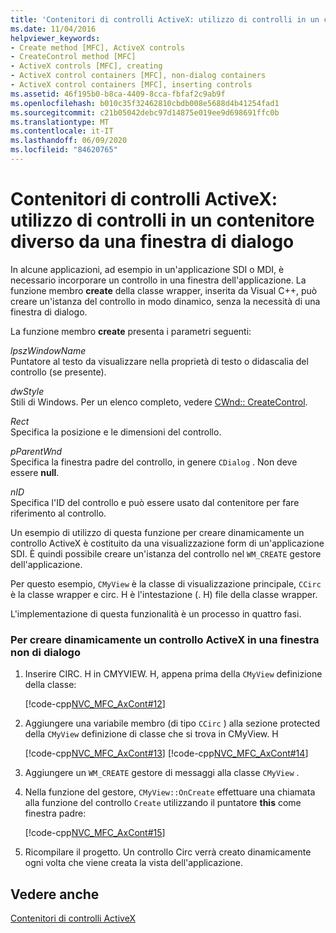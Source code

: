 ```yaml
---
title: 'Contenitori di controlli ActiveX: utilizzo di controlli in un contenitore diverso da una finestra di dialogo'
ms.date: 11/04/2016
helpviewer_keywords:
- Create method [MFC], ActiveX controls
- CreateControl method [MFC]
- ActiveX controls [MFC], creating
- ActiveX control containers [MFC], non-dialog containers
- ActiveX control containers [MFC], inserting controls
ms.assetid: 46f195b0-b8ca-4409-8cca-fbfaf2c9ab9f
ms.openlocfilehash: b010c35f32462810cbdb008e5688d4b41254fad1
ms.sourcegitcommit: c21b05042debc97d14875e019ee9d698691ffc0b
ms.translationtype: MT
ms.contentlocale: it-IT
ms.lasthandoff: 06/09/2020
ms.locfileid: "84620765"
---
```

# <a name="activex-control-containers-using-controls-in-a-non-dialog-container"></a>Contenitori di controlli ActiveX: utilizzo di controlli in un contenitore diverso da una finestra di dialogo

In alcune applicazioni, ad esempio in un'applicazione SDI o MDI, è necessario incorporare un controllo in una finestra dell'applicazione. La funzione membro **create** della classe wrapper, inserita da Visual C++, può creare un'istanza del controllo in modo dinamico, senza la necessità di una finestra di dialogo.

La funzione membro **create** presenta i parametri seguenti:

*lpszWindowName*<br/>
Puntatore al testo da visualizzare nella proprietà di testo o didascalia del controllo (se presente).

*dwStyle*<br/>
Stili di Windows. Per un elenco completo, vedere [CWnd:: CreateControl](reference/cwnd-class.md#createcontrol).

*Rect*<br/>
Specifica la posizione e le dimensioni del controllo.

*pParentWnd*<br/>
Specifica la finestra padre del controllo, in genere `CDialog` . Non deve essere **null**.

*nID*<br/>
Specifica l'ID del controllo e può essere usato dal contenitore per fare riferimento al controllo.

Un esempio di utilizzo di questa funzione per creare dinamicamente un controllo ActiveX è costituito da una visualizzazione form di un'applicazione SDI. È quindi possibile creare un'istanza del controllo nel `WM_CREATE` gestore dell'applicazione.

Per questo esempio, `CMyView` è la classe di visualizzazione principale, `CCirc` è la classe wrapper e circ. H è l'intestazione (. H) file della classe wrapper.

L'implementazione di questa funzionalità è un processo in quattro fasi.

### <a name="to-dynamically-create-an-activex-control-in-a-non-dialog-window"></a>Per creare dinamicamente un controllo ActiveX in una finestra non di dialogo

1. Inserire CIRC. H in CMYVIEW. H, appena prima della `CMyView` definizione della classe:

   [!code-cpp[NVC_MFC_AxCont#12](codesnippet/cpp/activex-control-containers-using-controls-in-a-non-dialog-container_1.h)]

1. Aggiungere una variabile membro (di tipo `CCirc` ) alla sezione protected della `CMyView` definizione di classe che si trova in CMyView. H

   [!code-cpp[NVC_MFC_AxCont#13](codesnippet/cpp/activex-control-containers-using-controls-in-a-non-dialog-container_2.h)]
    [!code-cpp[NVC_MFC_AxCont#14](codesnippet/cpp/activex-control-containers-using-controls-in-a-non-dialog-container_3.h)]

1. Aggiungere un `WM_CREATE` gestore di messaggi alla classe `CMyView` .

1. Nella funzione del gestore, `CMyView::OnCreate` effettuare una chiamata alla funzione del controllo `Create` utilizzando il puntatore **this** come finestra padre:

   [!code-cpp[NVC_MFC_AxCont#15](codesnippet/cpp/activex-control-containers-using-controls-in-a-non-dialog-container_4.cpp)]

1. Ricompilare il progetto. Un controllo Circ verrà creato dinamicamente ogni volta che viene creata la vista dell'applicazione.

## <a name="see-also"></a>Vedere anche

[Contenitori di controlli ActiveX](activex-control-containers.md)
